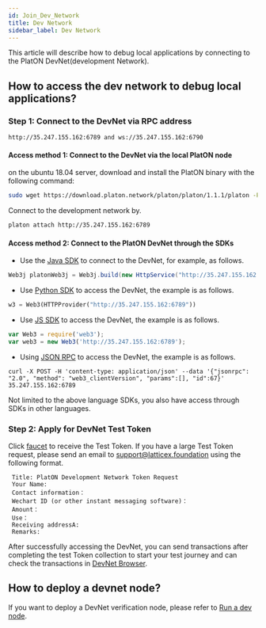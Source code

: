 ```yaml
---
id: Join_Dev_Network
title: Dev Network
sidebar_label: Dev Network
---
```


This article will describe how to debug local applications by connecting to the PlatON DevNet(development Network).

## How to access the dev network to debug local applications?

### **Step 1: Connect to the DevNet via RPC address**

```
http://35.247.155.162:6789 and ws://35.247.155.162:6790
```
#### Access method 1:  Connect to the DevNet via the local PlatON node
on the ubuntu 18.04 server, download and install the PlatON binary with the following command:
```bash
sudo wget https://download.platon.network/platon/platon/1.1.1/platon -P /usr/bin    
```
Connect to the development network by.
```bash
platon attach http://35.247.155.162:6789
```

#### Access method 2: Connect to the PlatON DevNet through the SDKs

- Use the [Java SDK](/docs/en/Java_SDK) to connect to the DevNet, for example, as follows.
```java
Web3j platonWeb3j = Web3j.build(new HttpService("http://35.247.155.162:6789"));
```
- Use [Python SDK](/docs/en/Python_SDK) to access the DevNet, the example is as follows.
```python
w3 = Web3(HTTPProvider("http://35.247.155.162:6789"))
```
- Use [JS SDK](/docs/en/JS_SDK) to access the DevNet, the example is as follows.
```js
var Web3 = require('web3');
var web3 = new Web3('http://35.247.155.162:6789');
```
- Using [JSON RPC](/docs/en/Json_Rpc) to access the DevNet, the example is as follows.
```curl
curl -X POST -H 'content-type: application/json' --data '{"jsonrpc": "2.0", "method": "web3_clientVersion", "params":[], "id":67}' 35.247.155.162:6789
```

Not limited to the above language SDKs, you also have access through SDKs in other languages.

### **Step 2: Apply for DevNet Test Token**

Click [faucet](https://faucet.platon.network/faucet/?id=e5d32df10aee11ec911142010a667c03) to receive the Test Token. If you have a large Test Token request, please send an email to support@latticex.foundation using the following format.
```
 Title: PlatON Development Network Token Request
 Your Name:
 Contact information：
 Wechart ID (or other instant messaging software)：
 Amount：
 Use：
 Receiving addressA:
 Remarks:
```

After successfully accessing the DevNet, you can send transactions after completing the test Token collection to start your test journey and can check the transactions in [DevNet Browser](https://devnetscan.platon.network).

## How to deploy a devnet node?

If you want to deploy a DevNet verification node, please refer to [Run a dev node](/docs/en/Become_PlatON_Dev_Verification).






